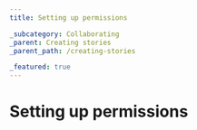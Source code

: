 ```yaml
---
title: Setting up permissions

_subcategory: Collaborating
_parent: Creating stories
_parent_path: /creating-stories

_featured: true
---
```


# Setting up permissions